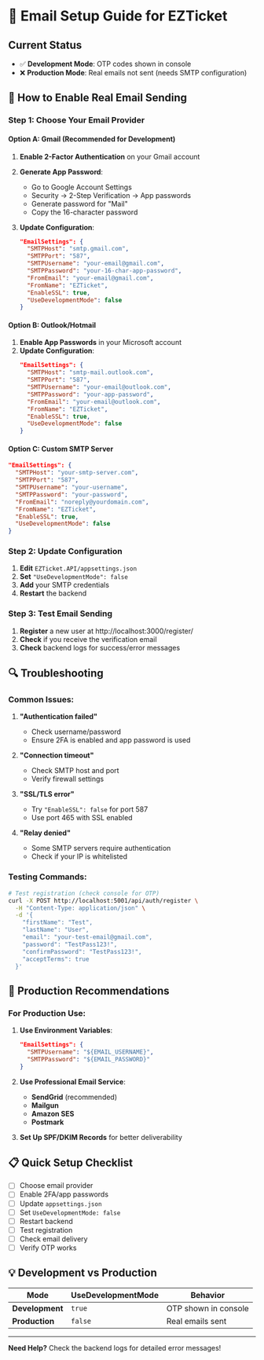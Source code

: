 # 📧 Email Setup Guide for EZTicket

## **Current Status**
- ✅ **Development Mode**: OTP codes shown in console
- ❌ **Production Mode**: Real emails not sent (needs SMTP configuration)

## **🔧 How to Enable Real Email Sending**

### **Step 1: Choose Your Email Provider**

#### **Option A: Gmail (Recommended for Development)**

1. **Enable 2-Factor Authentication** on your Gmail account
2. **Generate App Password**:
   - Go to Google Account Settings
   - Security → 2-Step Verification → App passwords
   - Generate password for "Mail"
   - Copy the 16-character password

3. **Update Configuration**:
   ```json
   "EmailSettings": {
     "SMTPHost": "smtp.gmail.com",
     "SMTPPort": "587",
     "SMTPUsername": "your-email@gmail.com",
     "SMTPPassword": "your-16-char-app-password",
     "FromEmail": "your-email@gmail.com",
     "FromName": "EZTicket",
     "EnableSSL": true,
     "UseDevelopmentMode": false
   }
   ```

#### **Option B: Outlook/Hotmail**

1. **Enable App Passwords** in your Microsoft account
2. **Update Configuration**:
   ```json
   "EmailSettings": {
     "SMTPHost": "smtp-mail.outlook.com",
     "SMTPPort": "587",
     "SMTPUsername": "your-email@outlook.com",
     "SMTPPassword": "your-app-password",
     "FromEmail": "your-email@outlook.com",
     "FromName": "EZTicket",
     "EnableSSL": true,
     "UseDevelopmentMode": false
   }
   ```

#### **Option C: Custom SMTP Server**

```json
"EmailSettings": {
  "SMTPHost": "your-smtp-server.com",
  "SMTPPort": "587",
  "SMTPUsername": "your-username",
  "SMTPPassword": "your-password",
  "FromEmail": "noreply@yourdomain.com",
  "FromName": "EZTicket",
  "EnableSSL": true,
  "UseDevelopmentMode": false
}
```

### **Step 2: Update Configuration**

1. **Edit** `EZTicket.API/appsettings.json`
2. **Set** `"UseDevelopmentMode": false`
3. **Add** your SMTP credentials
4. **Restart** the backend

### **Step 3: Test Email Sending**

1. **Register** a new user at http://localhost:3000/register/
2. **Check** if you receive the verification email
3. **Check** backend logs for success/error messages

## **🔍 Troubleshooting**

### **Common Issues:**

1. **"Authentication failed"**
   - Check username/password
   - Ensure 2FA is enabled and app password is used

2. **"Connection timeout"**
   - Check SMTP host and port
   - Verify firewall settings

3. **"SSL/TLS error"**
   - Try `"EnableSSL": false` for port 587
   - Use port 465 with SSL enabled

4. **"Relay denied"**
   - Some SMTP servers require authentication
   - Check if your IP is whitelisted

### **Testing Commands:**

```bash
# Test registration (check console for OTP)
curl -X POST http://localhost:5001/api/auth/register \
  -H "Content-Type: application/json" \
  -d '{
    "firstName": "Test",
    "lastName": "User", 
    "email": "your-test-email@gmail.com",
    "password": "TestPass123!",
    "confirmPassword": "TestPass123!",
    "acceptTerms": true
  }'
```

## **🚀 Production Recommendations**

### **For Production Use:**

1. **Use Environment Variables**:
   ```json
   "EmailSettings": {
     "SMTPUsername": "${EMAIL_USERNAME}",
     "SMTPPassword": "${EMAIL_PASSWORD}"
   }
   ```

2. **Use Professional Email Service**:
   - **SendGrid** (recommended)
   - **Mailgun**
   - **Amazon SES**
   - **Postmark**

3. **Set Up SPF/DKIM Records** for better deliverability

## **📋 Quick Setup Checklist**

- [ ] Choose email provider
- [ ] Enable 2FA/app passwords
- [ ] Update `appsettings.json`
- [ ] Set `UseDevelopmentMode: false`
- [ ] Restart backend
- [ ] Test registration
- [ ] Check email delivery
- [ ] Verify OTP works

## **💡 Development vs Production**

| Mode | UseDevelopmentMode | Behavior |
|------|-------------------|----------|
| **Development** | `true` | OTP shown in console |
| **Production** | `false` | Real emails sent |

---

**Need Help?** Check the backend logs for detailed error messages!

